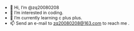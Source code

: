 - 👋 Hi, I’m @zq20080208
- 👀 I’m interested in coding.
- 🌱 I’m currently learning c plus plus.
- 📫 Send an e-mail to zq20080208@163.com to reach me .
